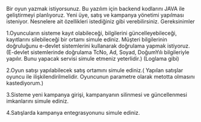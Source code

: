 Bir oyun yazmak istiyorsunuz. Bu yazılım için backend kodlarını JAVA ile geliştirmeyi planlıyoruz. Yeni üye, satış ve kampanya yönetimi yapılması isteniyor. Nesnelere ait özellikleri istediğiniz gibi verebilirsiniz.
Gereksinimler


1.Oyuncuların sisteme kayıt olabileceği, bilgilerini güncelleyebileceği, kayıtlarını silebileceği bir ortamı simule ediniz. Müşteri bilgilerinin 
doğruluğunu e-devlet sistemlerini kullanarak doğrulama yapmak istiyoruz. (E-devlet sistemlerinde doğrulama TcNo, Ad, Soyad, DoğumYılı bilgileriyle yapılır. 
Bunu yapacak servisi simule etmeniz yeterlidir.) (Loglama gibi)

2.Oyun satışı yapılabilecek satış ortamını simule ediniz.( Yapılan satışlar oyuncu ile ilişkilendirilmelidir. Oyuncunun parametre olarak metotta olmasını 
kastediyorum.)

3.Sisteme yeni kampanya girişi, kampanyanın silinmesi ve güncellenmesi imkanlarını simule ediniz.

4.Satışlarda kampanya entegrasyonunu simule ediniz.





